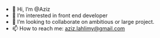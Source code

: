 - 👋 Hi, I’m @Aziz
- 👀 I’m interested in front end developer
- 💞️ I’m looking to collaborate on ambitious or large project.
- 📫 How to reach me: aziz.lahlimy@gmail.com

<!---
lahlimy/lahlimy is a ✨ special ✨ repository because its `README.md` (this file) appears on your GitHub profile.
You can click the Preview link to take a look at your changes.
--->
